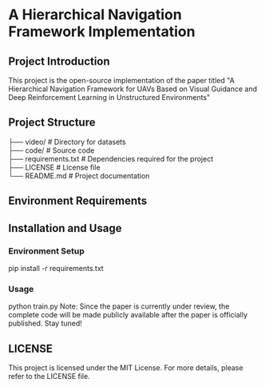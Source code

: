 # A Hierarchical Navigation Framework Implementation
## Project Introduction
This project is the open-source implementation of the paper titled "A Hierarchical Navigation Framework for UAVs Based on Visual Guidance and Deep Reinforcement Learning in Unstructured Environments"
## Project Structure
├── video/               # Directory for datasets  
├── code/                # Source code  
├── requirements.txt     # Dependencies required for the project  
├── LICENSE              # License file  
└── README.md            # Project documentation  
## Environment Requirements
## Installation and Usage
### Environment Setup
pip install -r requirements.txt
### Usage
python train.py
Note: Since the paper is currently under review, the complete code will be made publicly available after the paper is officially published. Stay tuned!
## LICENSE
This project is licensed under the MIT License. For more details, please refer to the LICENSE file.
